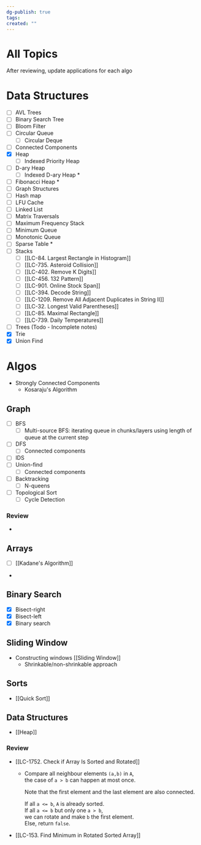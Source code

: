 ```yaml
---
dg-publish: true
tags: 
created: ""
---
```

 # All Topics

After reviewing, update applications for each algo

# Data Structures
- [ ] AVL Trees
- [ ] Binary Search Tree
- [ ] Bloom Filter
- [ ] Circular Queue
	- [ ] Circular Deque
- [ ] Connected Components
- [x] Heap
	- [ ] Indexed Priority Heap
- [ ] D-ary Heap
	- [ ] Indexed D-ary Heap *
- [ ] Fibonacci Heap *
- [ ] Graph Structures
- [ ] Hash map
- [ ] LFU Cache
- [ ] Linked List
- [ ] Matrix Traversals
- [ ] Maximum Frequency Stack
- [ ] Minimum Queue
- [ ] Monotonic Queue
- [ ] Sparse Table  *
- [ ] Stacks
	- [ ] [[LC-84. Largest Rectangle in Histogram]]
	- [ ] [[LC-735. Asteroid Collision]]
	- [ ] [[LC-402. Remove K Digits]]
	- [ ] [[LC-456. 132 Pattern]]
	- [ ] [[LC-901. Online Stock Span]]
	- [ ] [[LC-394. Decode String]]
	- [ ] [[LC-1209. Remove All Adjacent Duplicates in String II]]
	- [ ] [[LC-32. Longest Valid Parentheses]]
	- [ ] [[LC-85. Maximal Rectangle]]
	- [ ] [[LC-739. Daily Temperatures]]
- [ ] Trees (Todo - Incomplete notes)
- [x] Trie
- [x] Union Find

# Algos
- Strongly Connected Components
	- Kosaraju's Algorithm

## Graph

- [ ] BFS
	- [ ] Multi-source BFS: iterating queue in chunks/layers using length of queue at the current step
- [ ] DFS
	- [ ] Connected components
- [ ] IDS
- [ ] Union-find
	- [ ] Connected components
- [ ] Backtracking
	- [ ] N-queens

- [ ] Topological Sort 
	- [ ] Cycle Detection

### Review 
- 
## Arrays
- [ ] [[Kadane's Algorithm]]
- 
## Binary Search
- [x] Bisect-right
- [x] Bisect-left
- [x] Binary search

## Sliding Window
- Constructing windows [[Sliding Window]]
	- Shrinkable/non-shrinkable approach

## Sorts
 - [[Quick Sort]]

## Data Structures
 - [[Heap]]
### Review
- [[LC-1752. Check if Array Is Sorted and Rotated]]  
	- Compare all neighbour elements `(a,b)` in `A`,  
		the case of `a > b` can happen at most once.
		
		Note that the first element and the last element are also connected.
		
		If all `a <= b`, `A` is already sorted.  
		If all `a <= b` but only one `a > b`,  
		we can rotate and make `b` the first element.  
		Else, return `false`.

- [[LC-153. Find Minimum in Rotated Sorted Array]]

